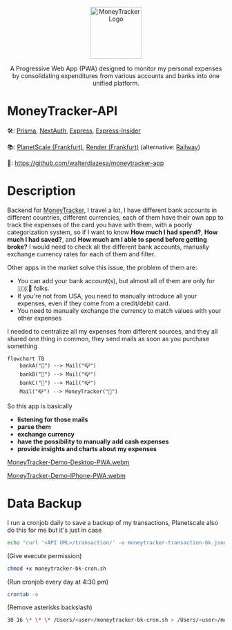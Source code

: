 <p align="center">
  <a href="https://moneytracker-app.vercel.app/" target="blank"><img src="https://moneytracker-app.vercel.app/images/icon-512.png" width="120" alt="MoneyTracker Logo" /></a>
</p>
  
<p align="center">
A Progressive Web App (PWA) designed to monitor my personal expenses by consolidating expenditures from various accounts and banks into one unified platform.
</p>

# MoneyTracker-API

🛠: [Prisma](https://www.prisma.io/), [NextAuth](https://next-auth.js.org/), [Express](https://expressjs.com/), [Express-Insider](https://www.npmjs.com/package/express-insider)

📚: [PlanetScale (Frankfurt)](https://planetscale.com/), [Render (Frankfurt)](https://render.com/) (alternative: [Railway](https://railway.app/))

📱: https://github.com/walterdiazesa/moneytracker-app

# Description

Backend for [MoneyTracker](https://github.com/walterdiazesa/moneytracker-app), I travel a lot, I have different bank accounts in different countries, different currencies, each of them have their own app to track the expenses of the card you have with them, with a poorly categorization system, so if I want to know **How much I had spend?**, **How much I had saved?**, and **How much am I able to spend before getting broke?** I would need to check all the different bank accounts, manually exchange currency rates for each of them and filter.

Other apps in the market solve this issue, the problem of them are:

- You can add your bank account(s), but almost all of them are only for 🇺🇸🦅 folks.
- If you're not from USA, you need to manually introduce all your expenses, even if they come from a credit/debit card.
- You need to manually exchange the currency to match values with your other expenses

I needed to centralize all my expenses from different sources, and they all shared one thing in common, they send mails as soon as you purchase something

```mermaid
flowchart TB
    bankA("🏦") --> Mail("📪")
    bankB("🏦") --> Mail("📪")
    bankC("🏦") --> Mail("📪")
    Mail("📪") --> MoneyTracker("📱")
```

So this app is basically

- **listening for those mails**
- **parse them**
- **exchange currency**
- **have the possibility to manually add cash expenses**
- **provide insights and charts about my expenses**

[MoneyTracker-Demo-Desktop-PWA.webm](https://github.com/walterdiazesa/moneytracker-api/assets/58494087/b225ace7-19bc-42e2-9ecd-fe213f41e6f1)

[MoneyTracker-Demo-IPhone-PWA.webm](https://github.com/walterdiazesa/moneytracker-api/assets/58494087/e328d2ce-474a-42ea-bcbf-fd5160d581c8)

# Data Backup

I run a cronjob daily to save a backup of my transactions, Planetscale also do this for me but it's just in case

```bash
echo "curl '<API URL>/transaction/' -o moneytracker-transaction-bk.json && curl '<API URL>/category/' -o moneytracker-category-bk.json && curl '<API URL>/starttime/' -o moneytracker-starttime-bk.json" > moneytracker-bk-cron.sh
```

(Give execute permission)

```bash
chmod +x moneytracker-bk-cron.sh
```

(Run cronjob every day at 4:30 pm)

```bash
crontab -e
```

(Remove asterisks backslash)

```bash
30 16 \* \* \* /Users/<user>/moneytracker-bk-cron.sh > /Users/<user>/moneytracker-cron.log > /Users/<user>/moneytracker-cron-err.log
```
